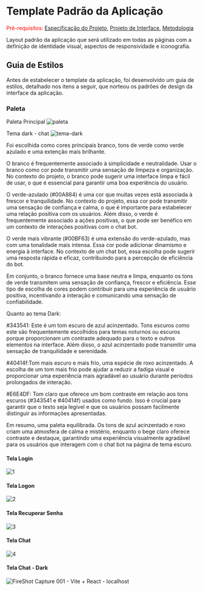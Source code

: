 # Template Padrão da Aplicação

<span style="color:red">Pré-requisitos: <a href="2-Especificação do Projeto.md"> Especificação do Projeto</a></span>, <a href="3-Projeto de Interface.md"> Projeto de Interface</a>, <a href="4-Metodologia.md"> Metodologia</a>

Layout padrão da aplicação que será utilizado em todas as páginas com a definição de identidade visual, aspectos de responsividade e iconografia.

## Guia de Estilos 

Antes de estabelecer o template da aplicação, foi desenvolvido um guia de estilos, detalhado nos itens a seguir, que norteou os padrões de design da interface da aplicação.

### Paleta 
Paleta Principal
![paleta](https://github.com/ICEI-PUC-Minas-PMV-ADS/pmv-ads-2023-2-e4-g1-zipchat/assets/100283917/07702b24-5d4c-4ada-b1fe-965887c71d0a)

Tema dark - chat
![tema-dark](https://github.com/ICEI-PUC-Minas-PMV-ADS/pmv-ads-2023-2-e4-g1-zipchat/assets/100283917/ad7d900c-d79a-4bb4-8091-6f96609d8921)

Foi escolhida como cores principais branco, tons de verde como verde azulado e uma extenção mais brilhante. 

O branco é frequentemente associado à simplicidade e neutralidade. Usar o branco como cor pode transmitir uma sensação de limpeza e organização. No contexto do projeto, o branco pode sugerir uma interface limpa e fácil de usar, o que é essencial para garantir uma boa experiência do usuário.

O verde-azulado (#00A884) é uma cor que muitas vezes está associada à frescor e tranquilidade. No contexto do projeto, essa cor pode transmitir uma sensação de confiança e calma, o que é importante para estabelecer uma relação positiva com os usuários. Além disso, o verde é frequentemente associado a ações positivas, o que pode ser benéfico em um contexto de interações positivas com o chat bot.

O verde mais vibrante (#00BF63) é uma extensão do verde-azulado, mas com uma tonalidade mais intensa. Essa cor pode adicionar dinamismo e energia à interface. No contexto de um chat bot, essa escolha pode sugerir uma resposta rápida e eficaz, contribuindo para a percepção de eficiência do bot.

Em conjunto, o branco fornece uma base neutra e limpa, enquanto os tons de verde transmitem uma sensação de confiança, frescor e eficiência. Esse tipo de escolha de cores podem contribuir para uma experiência de usuário positiva, incentivando a interação e comunicando uma sensação de confiabilidade.

Quanto ao tema Dark: 

#343541: Este é um tom escuro de azul acinzentado. Tons escuros como este são frequentemente escolhidos para temas noturnos ou escuros porque proporcionam um contraste adequado para o texto e outros elementos na interface. Além disso, o azul acinzentado pode transmitir uma sensação de tranquilidade e serenidade.

#40414f:Tom mais escuro e mais frio, uma espécie de roxo acinzentado. A escolha de um tom mais frio pode ajudar a reduzir a fadiga visual e proporcionar uma experiência mais agradável ao usuário durante períodos prolongados de interação.

#E6E4DF:  Tom claro que oferece um bom contraste em relação aos tons escuros (#343541 e #40414f) usados como fundo. Isso é crucial para garantir que o texto seja legível e que os usuários possam facilmente distinguir as informações apresentadas.

Em resumo, uma paleta equilibrada. Os tons de azul acinzentado e roxo criam uma atmosfera de calma e mistério, enquanto o bege claro oferece contraste e destaque, garantindo uma experiência visualmente agradável para os usuários que interagem com o chat bot na página de tema escuro.

#### Tela Login

![1](https://github.com/ICEI-PUC-Minas-PMV-ADS/pmv-ads-2023-2-e4-g1-zipchat/assets/100283917/ef8f5725-f227-408a-a274-865f05702301)

#### Tela Logon

![2](https://github.com/ICEI-PUC-Minas-PMV-ADS/pmv-ads-2023-2-e4-g1-zipchat/assets/100283917/59151909-1bfc-4304-83ba-5dde4935b8f4)


#### Tela Recuperar Senha

![3](https://github.com/ICEI-PUC-Minas-PMV-ADS/pmv-ads-2023-2-e4-g1-zipchat/assets/100283917/b1cc7cd1-971e-4b96-91f0-f064dd936673)

#### Tela Chat

![4](https://github.com/ICEI-PUC-Minas-PMV-ADS/pmv-ads-2023-2-e4-g1-zipchat/assets/100283917/21585d2b-3412-4efd-a2dc-ca71554dd2f2)

#### Tela Chat - Dark

![FireShot Capture 001 - Vite + React - localhost](https://github.com/ICEI-PUC-Minas-PMV-ADS/pmv-ads-2023-2-e4-g1-zipchat/assets/100283917/7cf6055d-9035-4bec-9b2b-3f3fec34c9b8)

